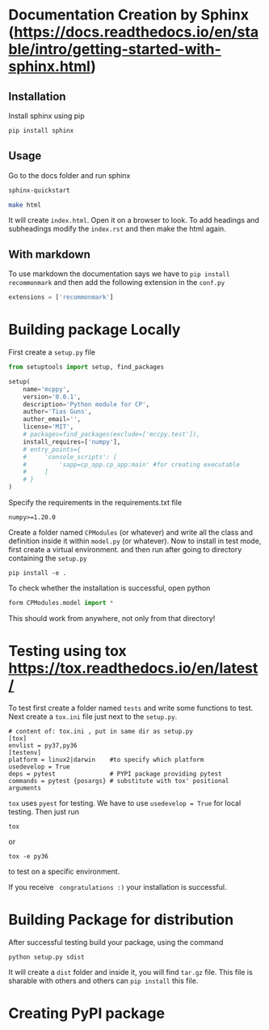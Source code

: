 # Documentation Creation by Sphinx (https://docs.readthedocs.io/en/stable/intro/getting-started-with-sphinx.html)

## Installation
Install sphinx using pip
```sh
pip install sphinx
```
## Usage
Go to the docs folder and run sphinx

```sh
sphinx-quickstart
```


```sh
make html
```

It will create `index.html`. Open it on a browser to look. To add headings and subheadings modify the  `index.rst` and then make the html again.
## With markdown

To use markdown the documentation says we have to `pip install recommonmark` and then add the following extension in the ``conf.py``
```python
extensions = ['recommonmark']
```
# Building package Locally
First create a `setup.py` file
```python
from setuptools import setup, find_packages

setup(
    name='mcppy',
    version='0.0.1',
    description='Python module for CP',
    author='Tias Guns',
    author_email='',
    license='MIT',
    # packages=find_packages(exclude=['mccpy.test']),
    install_requires=['numpy'],
    # entry_points={
    #     'console_scripts': [
    #         'sapp=cp_app.cp_app:main' #for creating executable
    #     ]
    # }
)
```
Specify the requirements in the requirements.txt file
```
numpy>=1.20.0
```
Create a folder named `CPModules` (or whatever) and write all the class and definition inside it within `model.py` (or whatever).
Now to install in test mode, first create a virtual environment. and then run after going to directory containing the `setup.py`
```
pip install -e .
```
To check whether the installation is successful, open python
```python
form CPModules.model import *
```
This should work from anywhere, not only from that directory!

# Testing using tox https://tox.readthedocs.io/en/latest/
To test first create a folder named `tests` and write some functions to test.
Next create a `tox.ini` file just next to the `setup.py`.
```
# content of: tox.ini , put in same dir as setup.py
[tox]
envlist = py37,py36
[testenv]
platform = linux2|darwin    #to specify which platform
usedevelop = True
deps = pytest               # PYPI package providing pytest
commands = pytest {posargs} # substitute with tox' positional arguments
```
`tox` uses `pyest` for testing. We have to use  `usedevelop = True` for local testing. Then just run
```
tox
```
or
```
tox -e py36
```
to test on a specific environment.

If you receive ` congratulations :)` your installation is successful.
# Building Package for distribution
After successful testing build your package, using the command
```
python setup.py sdist
```
It will create a `dist` folder and inside it, you will find `tar.gz` file. This file is sharable with others and others can  `pip install` this file. 
# Creating PyPI package
